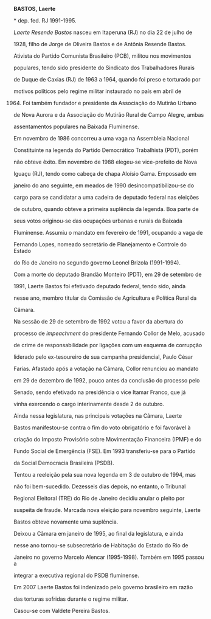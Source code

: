**BASTOS,** **Laerte**



\* dep. fed. RJ 1991-1995.



*Laerte Resende Bastos* nasceu em Itaperuna (RJ) no dia 22 de julho de

1928, filho de Jorge de Oliveira Bastos e de Antônia Resende Bastos.



Ativista do Partido Comunista Brasileiro (PCB), militou nos movimentos

populares, tendo sido presidente do Sindicato dos Trabalhadores Rurais

de Duque de Caxias (RJ) de 1963 a 1964, quando foi preso e torturado por

motivos políticos pelo regime militar instaurado no país em abril de

1964. Foi também fundador e presidente da Associação do Mutirão Urbano

de Nova Aurora e da Associação do Mutirão Rural de Campo Alegre, ambas

assentamentos populares na Baixada Fluminense.



Em novembro de 1986 concorreu a uma vaga na Assembleia Nacional

Constituinte na legenda do Partido Democrático Trabalhista (PDT), porém

não obteve êxito. Em novembro de 1988 elegeu-se vice-prefeito de Nova

Iguaçu (RJ), tendo como cabeça de chapa Aloísio Gama. Empossado em

janeiro do ano seguinte, em meados de 1990 desincompatibilizou-se do

cargo para se candidatar a uma cadeira de deputado federal nas eleições

de outubro, quando obteve a primeira suplência da legenda. Boa parte de

seus votos originou-se das ocupações urbanas e rurais da Baixada

Fluminense. Assumiu o mandato em fevereiro de 1991, ocupando a vaga de

Fernando Lopes, nomeado secretário de Planejamento e Controle do Estado

do Rio de Janeiro no segundo governo Leonel Brizola (1991-1994).



Com a morte do deputado Brandão Monteiro (PDT), em 29 de setembro de

1991, Laerte Bastos foi efetivado deputado federal, tendo sido, ainda

nesse ano, membro titular da Comissão de Agricultura e Política Rural da

Câmara.



Na sessão de 29 de setembro de 1992 votou a favor da abertura do

processo de *impeachment* do presidente Fernando Collor de Melo, acusado

de crime de responsabilidade por ligações com um esquema de corrupção

liderado pelo ex-tesoureiro de sua campanha presidencial, Paulo César

Farias. Afastado após a votação na Câmara, Collor renunciou ao mandato

em 29 de dezembro de 1992, pouco antes da conclusão do processo pelo

Senado, sendo efetivado na presidência o vice Itamar Franco, que já

vinha exercendo o cargo interinamente desde 2 de outubro.



Ainda nessa legislatura, nas principais votações na Câmara, Laerte

Bastos manifestou-se contra o fim do voto obrigatório e foi favorável à

criação do Imposto Provisório sobre Movimentação Financeira (IPMF) e do

Fundo Social de Emergência (FSE). Em 1993 transferiu-se para o Partido

da Social Democracia Brasileira (PSDB).



Tentou a reeleição pela sua nova legenda em 3 de outubro de 1994, mas

não foi bem-sucedido. Dezesseis dias depois, no entanto, o Tribunal

Regional Eleitoral (TRE) do Rio de Janeiro decidiu anular o pleito por

suspeita de fraude. Marcada nova eleição para novembro seguinte, Laerte

Bastos obteve novamente uma suplência.



Deixou a Câmara em janeiro de 1995, ao final da legislatura, e ainda

nesse ano tornou-se subsecretário de Habitação do Estado do Rio de

Janeiro no governo Marcelo Alencar (1995-1998). Também em 1995 passou a

integrar a executiva regional do PSDB fluminense.



Em 2007 Laerte Bastos foi indenizado pelo governo brasileiro em razão

das torturas sofridas durante o regime militar.



Casou-se com Valdete Pereira Bastos.




